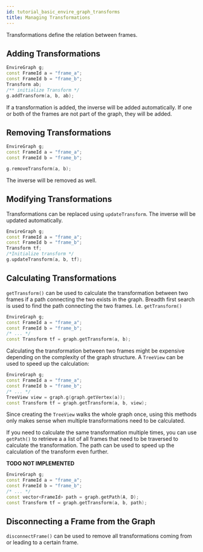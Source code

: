 ```yaml
---
id: tutorial_basic_envire_graph_transforms
title: Managing Transformations
---
```

Transformations define the relation between frames.

## Adding Transformations
```cpp
EnvireGraph g;
const FrameId a = "frame_a";
const FrameId b = "frame_b";
Transform ab;
/** initialize Transform */
g.addTransform(a, b, ab);
```
If a transformation is added, the inverse will be added automatically.
If one or both of the frames are not part of the graph, they will be added.

## Removing Transformations
```cpp
EnvireGraph g;
const FrameId a = "frame_a";
const FrameId b = "frame_b";

g.removeTransform(a, b);
```
The inverse will be removed as well.

## Modifying Transformations
Transformations can be replaced using ``updateTransform``.
The inverse will be updated automatically.

```cpp
EnvireGraph g;
const FrameId a = "frame_a";
const FrameId b = "frame_b";
Transform tf;
/*Initialize transform */
g.updateTransform(a, b, tf);
```

## Calculating Transformations
``getTransform()`` can be used to calculate the transformation between two
frames if a path connecting the two exists in the graph. Breadth first search is
used to find the path connecting the two frames. I.e. ``getTransform()``

```cpp
EnvireGraph g;
const FrameId a = "frame_a";
const FrameId b = "frame_b";
/* ... */
const Transform tf = graph.getTransform(a, b);
```

Calculating the transformation between two frames might be expensive depending
on the complexity of the graph structure. A ``TreeView`` can be used to speed
up the calculation:

```cpp
EnvireGraph g;
const FrameId a = "frame_a";
const FrameId b = "frame_b";
/* ... */
TreeView view = graph.g(graph.getVertex(a));
const Transform tf = graph.getTransform(a, b, view);
```
Since creating the ``TreeView`` walks the whole graph once, using this methods
only makes sense when multiple transformations need to be calculated.

If you need to calculate the same transformation multiple times, you can
use ``getPath()`` to retrieve a a list of all frames that need to be traversed
to calculate the transformation. The path can be used to speed up the calculation
of the transform even further.

**TODO NOT IMPLEMENTED**

```cpp
EnvireGraph g;
const FrameId a = "frame_a";
const FrameId b = "frame_b";
/* ... */
const vector<FrameId> path = graph.getPath(A, D);
const Transform tf = graph.getTransform(a, b, path);
```

## Disconnecting a Frame from the Graph
``disconnectFrame()`` can be used to remove all transformations coming from
or leading to a certain frame.
